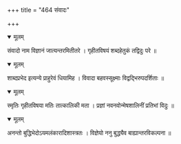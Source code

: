 +++
title = "464 संवादः"

+++


<details open><summary>मूलम्</summary>

संवादो नाम विज्ञानं जात्यन्तरमितीतरे । गृहीतविषयं शब्दहेतुकं तद्विदुः परे ॥
</details>



<details open><summary>मूलम्</summary>

शाब्दप्रभेद इत्यन्ये प्राहुरेवं धियामिह । विवादा बहवस्सूक्ष्माः विद्वद्भिरुपदर्शिताः ॥
</details>



<details open><summary>मूलम्</summary>

स्मृतिः गृहीतविषया मतिः तात्कालिकी मता । प्रज्ञां नवनवोन्मेषशालिनीं प्रतिभां विदुः ॥
</details>



<details open><summary>मूलम्</summary>

अनन्तो बुद्धिभेदोऽयमलंकारादिशास्त्रतः । विज्ञेयो ननु बुद्ध्यैव बाह्यान्तरविकल्पना ॥
</details>

